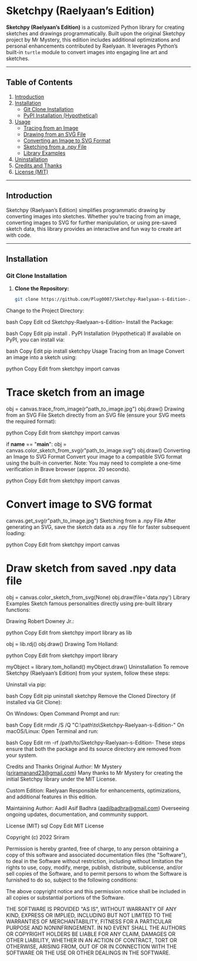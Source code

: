 # Sketchpy (Raelyaan’s Edition)

**Sketchpy (Raelyaan’s Edition)** is a customized Python library for creating sketches and drawings programmatically. Built upon the original Sketchpy project by Mr Mystery, this edition includes additional optimizations and personal enhancements contributed by Raelyaan. It leverages Python’s built-in `turtle` module to convert images into engaging line art and sketches.

---

## Table of Contents

1. [Introduction](#introduction)  
2. [Installation](#installation)  
   - [Git Clone Installation](#git-clone-installation)  
   - [PyPI Installation (Hypothetical)](#pypi-installation-hypothetical)  
3. [Usage](#usage)  
   - [Tracing from an Image](#tracing-from-an-image)  
   - [Drawing from an SVG File](#drawing-from-an-svg-file)  
   - [Converting an Image to SVG Format](#converting-an-image-to-svg-format)  
   - [Sketching from a .npy File](#sketching-from-a-npy-file)  
   - [Library Examples](#library-examples)  
4. [Uninstallation](#uninstallation)  
5. [Credits and Thanks](#credits-and-thanks)  
6. [License (MIT)](#license-mit)

---

## Introduction

Sketchpy (Raelyaan’s Edition) simplifies programmatic drawing by converting images into sketches. Whether you’re tracing from an image, converting images to SVG for further manipulation, or using pre-saved sketch data, this library provides an interactive and fun way to create art with code.

---

## Installation

### Git Clone Installation

1. **Clone the Repository:**
   ```bash
   git clone https://github.com/Plug0007/Sketchpy-Raelyaan-s-Edition-.git
Change to the Project Directory:

bash
Copy
Edit
cd Sketchpy-Raelyaan-s-Edition-
Install the Package:

bash
Copy
Edit
pip install .
PyPI Installation (Hypothetical)
If available on PyPI, you can install via:

bash
Copy
Edit
pip install sketchpy
Usage
Tracing from an Image
Convert an image into a sketch using:

python
Copy
Edit
from sketchpy import canvas

# Trace sketch from an image
obj = canvas.trace_from_image(r"path_to_image.jpg")
obj.draw()
Drawing from an SVG File
Sketch directly from an SVG file (ensure your SVG meets the required format):

python
Copy
Edit
from sketchpy import canvas

if __name__ == "__main__":
    obj = canvas.color_sketch_from_svg(r"path_to_image.svg")
    obj.draw()
Converting an Image to SVG Format
Convert your image to a compatible SVG format using the built-in converter.
Note: You may need to complete a one-time verification in Brave browser (approx. 20 seconds).

python
Copy
Edit
from sketchpy import canvas

# Convert image to SVG format
canvas.get_svg(r"path_to_image.jpg")
Sketching from a .npy File
After generating an SVG, save the sketch data as a .npy file for faster subsequent loading:

python
Copy
Edit
from sketchpy import canvas

# Draw sketch from saved .npy data file
obj = canvas.color_sketch_from_svg(None)
obj.draw(file='data.npy')
Library Examples
Sketch famous personalities directly using pre-built library functions:

Drawing Robert Downey Jr.:

python
Copy
Edit
from sketchpy import library as lib

obj = lib.rdj()
obj.draw()
Drawing Tom Holland:

python
Copy
Edit
from sketchpy import library

myObject = library.tom_holland()
myObject.draw()
Uninstallation
To remove Sketchpy (Raelyaan’s Edition) from your system, follow these steps:

Uninstall via pip:

bash
Copy
Edit
pip uninstall sketchpy
Remove the Cloned Directory (if installed via Git Clone):

On Windows: Open Command Prompt and run:

bash
Copy
Edit
rmdir /S /Q "C:\path\to\Sketchpy-Raelyaan-s-Edition-"
On macOS/Linux: Open Terminal and run:

bash
Copy
Edit
rm -rf /path/to/Sketchpy-Raelyaan-s-Edition-
These steps ensure that both the package and its source directory are removed from your system.

Credits and Thanks
Original Author: Mr Mystery (sriramanand23@gmail.com)
Many thanks to Mr Mystery for creating the initial Sketchpy library under the MIT License.

Custom Edition: Raelyaan
Responsible for enhancements, optimizations, and additional features in this edition.

Maintaining Author: Aadil Asif Badhra (aadilbadhra@gmail.com)
Overseeing ongoing updates, documentation, and community support.

License (MIT)
sql
Copy
Edit
MIT License

Copyright (c) 2022 Sriram

Permission is hereby granted, free of charge, to any person obtaining a copy
of this software and associated documentation files (the "Software"), to deal
in the Software without restriction, including without limitation the rights
to use, copy, modify, merge, publish, distribute, sublicense, and/or sell
copies of the Software, and to permit persons to whom the Software is
furnished to do so, subject to the following conditions:

The above copyright notice and this permission notice shall be included in all
copies or substantial portions of the Software.

THE SOFTWARE IS PROVIDED "AS IS", WITHOUT WARRANTY OF ANY KIND, EXPRESS OR
IMPLIED, INCLUDING BUT NOT LIMITED TO THE WARRANTIES OF MERCHANTABILITY,
FITNESS FOR A PARTICULAR PURPOSE AND NONINFRINGEMENT. IN NO EVENT SHALL THE
AUTHORS OR COPYRIGHT HOLDERS BE LIABLE FOR ANY CLAIM, DAMAGES OR OTHER
LIABILITY, WHETHER IN AN ACTION OF CONTRACT, TORT OR OTHERWISE, ARISING FROM,
OUT OF OR IN CONNECTION WITH THE SOFTWARE OR THE USE OR OTHER DEALINGS IN THE
SOFTWARE.
